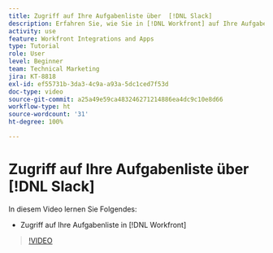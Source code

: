 ```yaml
---
title: Zugriff auf Ihre Aufgabenliste über  [!DNL Slack]
description: Erfahren Sie, wie Sie in [!DNL Workfront] auf Ihre Aufgabenliste zugreifen
activity: use
feature: Workfront Integrations and Apps
type: Tutorial
role: User
level: Beginner
team: Technical Marketing
jira: KT-8818
exl-id: ef55731b-3da3-4c9a-a93a-5dc1ced7f53d
doc-type: video
source-git-commit: a25a49e59ca483246271214886ea4dc9c10e8d66
workflow-type: ht
source-wordcount: '31'
ht-degree: 100%

---
```


# Zugriff auf Ihre Aufgabenliste über [!DNL Slack]

In diesem Video lernen Sie Folgendes:

* Zugriff auf Ihre Aufgabenliste in [!DNL Workfront]

>[!VIDEO](https://video.tv.adobe.com/v/335118/?quality=12&learn=on)
